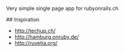 Very simple single page app for rubyonrails.ch

## Inspiration

* http://techup.ch/
* http://hamburg.onruby.de/
* http://ruvetia.org/
